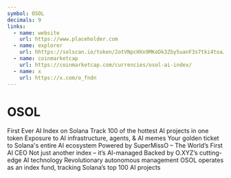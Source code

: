 ```yaml
---
symbol: OSOL
decimals: 9
links:
  - name: website
    url: https://www.placeholder.com
  - name: explorer
    url: hhttps://solscan.io/token/2otVNpcHXn9MKeDk3Zby5uanF3s7tki4toaJ3PZcXaUd
  - name: coinmarketcap
    url: https://coinmarketcap.com/currencies/osol-ai-index/
  - name: x
    url: https://x.com/o_fndn
---
```


# OSOL

First Ever AI Index on Solana Track 100 of the hottest AI projects in one token Exposure to AI infrastructure, agents, & AI memes Your golden ticket to Solana's entire AI ecosystem Powered by SuperMissO – The World’s First AI CEO Not just another index – it’s AI-managed Backed by O.XYZ’s cutting-edge AI technology Revolutionary autonomous management OSOL operates as an index fund, tracking Solana’s top 100 AI projects
